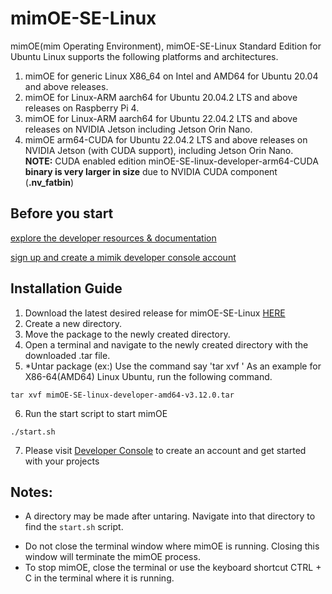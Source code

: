 # mimOE-SE-Linux

mimOE(mim Operating Environment), mimOE-SE-Linux Standard Edition for Ubuntu Linux supports the following platforms and architectures.
1. mimOE for generic Linux X86_64 on Intel and AMD64 for Ubuntu 20.04 and above releases.
2. mimOE for Linux-ARM aarch64 for Ubuntu 20.04.2 LTS and above releases on Raspberry Pi 4.
3. mimOE for Linux-ARM aarch64 for Ubuntu 22.04.2 LTS and above releases on NVIDIA Jetson including Jetson Orin Nano.
4. mimOE arm64-CUDA for Ubuntu 22.04.2 LTS and above releases on NVIDIA Jetson (with CUDA support), including Jetson Orin Nano.
   <br /> **NOTE:** CUDA enabled edition minOE-SE-linux-developer-arm64-CUDA **binary is very larger in size** due to NVIDIA CUDA component (**.nv_fatbin**)

## Before you start


 [explore the developer resources & documentation](https://developer.mimik.com)
 
 [sign up and create a mimik developer console account](https://developer.mimik.com/console/create_account)


## Installation Guide
1. Download the latest desired release for mimOE-SE-Linux  [HERE](https://github.com/mimik-mimOE/mimOE-SE-Linux/releases)
2. Create a new directory.
3. Move the package to the newly created directory.
4. Open a terminal and navigate to the newly created directory with the downloaded .tar file.
5. *Untar package (ex:)
   Use the command say 'tar xvf <dowloaded mimOE tar file for the desired platform>'
   As an example for X86-64(AMD64) Linux Ubuntu, run the following command.

```
tar xvf mimOE-SE-linux-developer-amd64-v3.12.0.tar
```

6. Run the start script to start mimOE
```
./start.sh
```
7. Please visit [Developer Console](https://developer.mimik.com/console/create_account) to create an account and get started with your projects


## Notes:
* A directory may be made after untaring. Navigate into that directory to find the `start.sh` script.
- Do not close the terminal window where mimOE is running. Closing this window will terminate the mimOE process.
- To stop mimOE, close the terminal or use the keyboard shortcut CTRL + C in the terminal where it is running.
